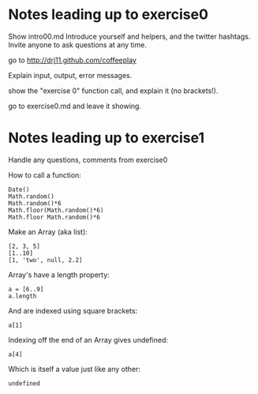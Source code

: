 # Notes leading up to exercise0

Show intro00.md
Introduce yourself and helpers, and the twitter hashtags.
Invite anyone to ask questions at any time.

go to http://drj11.github.com/coffeeplay

Explain input, output, error messages.

show the "exercise 0" function call, and explain it (no brackets!).

go to exercise0.md and leave it showing.


# Notes leading up to exercise1

Handle any questions, comments from exercise0

How to call a function:

    Date()
    Math.random()
    Math.random()*6
    Math.floor(Math.random()*6)
    Math.floor Math.random()*6 

Make an Array (aka list):

    [2, 3, 5]
    [1..10]
    [1, 'two', null, 2.2]

Array's have a length property:

    a = [6..9]
    a.length

And are indexed using square brackets:

    a[1]

Indexing off the end of an Array gives undefined:

    a[4]

Which is itself a value just like any other:

    undefined


